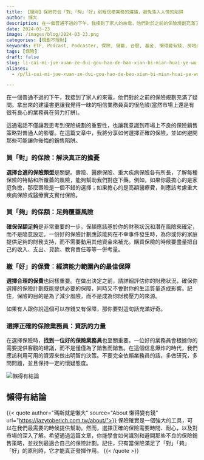 ```yaml
---
title: 【理財】保險符合「對」「夠」「好」別輕信壞業務的建議，避免落入人情的陷阱
author: 懶大
description: 在一個普通不過的下午，我接到了家人的來電，他們對於之前的保險規劃充滿了疑問。拿出來的建議書更讓我覺得一昧的相信業務員真的很危險(當然市場上還是有很有良心的業務員在努力打拼)。這通電話不僅讓我思考到保險規劃的重要性，也讓我意識到市場上不良的保險銷售策略對普通人的影響。在這篇文章中，我將分享如何選擇正確的保險，並如何避開那些可能讓你後悔的銷售陷阱。
date: 2024-03-23
image: /images/blog/2024-03-23.png
categories: [規劃不理財]
keywords: ETF, Podcast, Podcaster, 保險, 儲蓄, 台股, 基金, 懶得變有錢, 房地產, 投資, 投資理財, 支出, 收入, 理財, 理財規劃, 瑪斯理財兩三事, 稅務, 總體經濟, 美股, 職涯心得, 股利收入, 複委託, 記帳, 讀書心得, 財務規劃, 財商, 貸款, 資產配置, 退休規劃, 開源節流
tags: [保險]
draft: false
slug: li-cai-mi-jue-xuan-ze-dui-gou-hao-de-bao-xian-bi-mian-huai-ye-wu-de-wu-dao
aliases:
  - /p/li-cai-mi-jue-xuan-ze-dui-gou-hao-de-bao-xian-bi-mian-huai-ye-wu-de-wu-dao/

---
```

在一個普通不過的下午，我接到了家人的來電，他們對於之前的保險規劃充滿了疑問。拿出來的建議書更讓我覺得一昧的相信業務員真的很危險(當然市場上還是有很有良心的業務員在努力打拼)。

這通電話不僅讓我思考到保險規劃的重要性，也讓我意識到市場上不良的保險銷售策略對普通人的影響。在這篇文章中，我將分享如何選擇正確的保險，並如何避開那些可能讓你後悔的銷售陷阱。

### 買「對」的保險：解決真正的擔憂

**選擇合適的保險類型**是關鍵。壽險、醫療保險、重大疾病保險各有所長，了解每種保險的特點和所覆蓋的風險，能夠幫助我們對症下藥。例如，如果你最擔心的是家庭負擔，那麼壽險是一個不錯的選擇；如果擔心的是高額醫療費，則應該考慮重大疾病保險或醫療實支實付保險。

### 買「夠」的保額：足夠覆蓋風險

**確保保額足夠**是非常重要的一步。保額應該基於你的財務狀況和潛在風險來確定，而不是隨意設定。一份好的保險計劃應該能夠在不幸事件發生時，為你或你的家庭提供足夠的財務支持，而不需要動用其他資金來補充。購買保險的時候要盡量把自己的收入、支出、貸款、教育責任等等一併考量。

### 繳「好」的保費：經濟能力範圍內的最佳保障

**選擇合理的保費**也同樣重要。在做出決定之前，請詳細評估你的財務狀況，確保你選擇的保險計劃既能提供必要的保障，同時又不會對你的生活質量造成影響。記住，保險的目的是為了減少風險，而不是成為你財務壓力的來源。

如果有人跟你說這個可以存錢又有保障，那你要對這句話充滿好奇。

### 選擇正確的保險業務員：資訊的力量

在選擇保險時，**找到一位好的保險業務員**也至關重要。一位好的業務員會根據你的需要提供客觀的建議，而不是僅僅為了銷售而銷售。在這個信息爆炸的時代，我們應該利用可用的資源來做出明智的決策。不要完全依賴業務員的話，多做研究，多問問題，並且保持一定的懷疑態度。


![懶得有結論](/images/blog/lazytobeconclude.svg)
## 懶得有結論

{{< quote author="瑪斯就是懶大" source="About 懶得變有錢" url="https://lazytoberich.com.tw/about/">}}
保險確實是一個強大的工具，可以在我們最需要的時候提供幫助。然而，選擇正確的保險需要時間、耐心，以及對市場的深入了解。希望通過這篇文章，你能學會如何識別和避開那些不良的保險銷售策略，並找到最適合自己的保險計劃。記住，只有當保險滿足了「對」「夠」「好」的原則時，它才能真正發揮作用。
{{< /quote >}}
